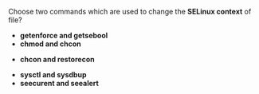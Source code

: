 Choose two commands which are used to change the __SELinux context__ of file?

* __getenforce and getsebool__
* __chmod and chcon__
+ __chcon and restorecon__
* __sysctl and sysdbup__
* __seecurent and seealert__
